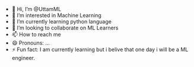 - 👋 Hi, I’m @UttamML
- 👀 I’m interested in Machine Learning
- 🌱 I’m currently learning python language
- 💞️ I’m looking to collaborate on ML Learners
- 📫 How to reach me 
- 😄 Pronouns: ...
- ⚡ Fun fact: I am currently learning but i belive that one day i will be a ML engineer.

<!---
UttamML/UttamML is a ✨ special ✨ repository because its `README.md` (this file) appears on your GitHub profile.
You can click the Preview link to take a look at your changes.
--->
